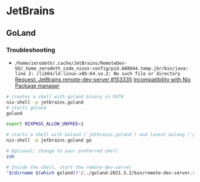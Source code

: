 # JetBrains

## GoLand

### Troubleshooting
- `/home/zerodeth/.cache/JetBrains/RemoteDev-GO/_home_zerodeth_code_nixos-config/pid.688044.temp.jbr/bin/java: line 2: /lib64/ld-linux-x86-64.so.2: No such file or directory`
[Request: JetBrains remote-dev-server #153335](https://github.com/NixOS/nixpkgs/issues/153335#issuecomment-1015590704)
[Incompatibility with Nix Package manager](https://youtrack.jetbrains.com/issue/CWM-5048)
```sh
# creates a shell with goland binary in PATH
nix-shell -p jetbrains.goland
# starts goland
goland
```
```sh
export NIXPKGS_ALLOW_UNFREE=1

# starts a shell with Goland (`jetbrains.goland`) and latest Golang (`go`) installed
nix-shell -p jetbrains.goland go

# Optional: change to your preferred shell
zsh

# Inside the shell, start the remote-dev-server
"$(dirname $(which goland))"/../goland-2021.3.2/bin/remote-dev-server.sh run .
```
